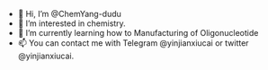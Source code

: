 - 👋 Hi, I’m @ChemYang-dudu
- 👀 I’m interested in chemistry.
- 🌱 I’m currently learning how to Manufacturing of Oligonucleotide
- 📫 You can contact me with Telegram @yinjianxiucai or twitter @yinjianxiucai.

<!---
ChemYang-dudu/ChemYang-dudu is a ✨ special ✨ repository because its `README.md` (this file) appears on your GitHub profile.
You can click the Preview link to take a look at your changes.
--->
